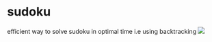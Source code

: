 # sudoku
efficient way to solve sudoku  in optimal time i.e using backtracking 
![](https://github.com/ocarian/sudoku/blob/master/sudoku.ipynb)
